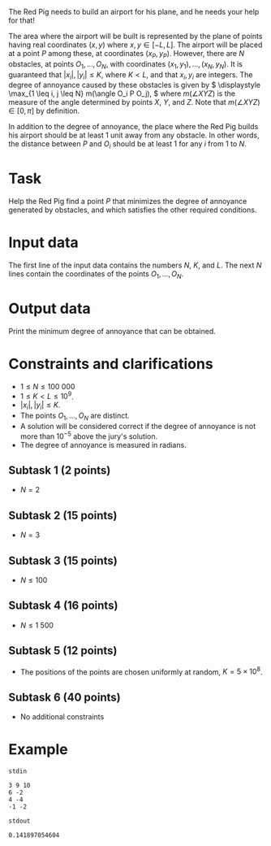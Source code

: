 The Red Pig needs to build an airport for his plane, and he needs your help for that!

The area where the airport will be built is represented by the plane of points having real coordinates $(x, y)$ where $x, y \in [-L, L]$. The airport will be placed at a point $P$ among these, at coordinates $(x_P, y_P)$. However, there are $N$ obstacles, at points $O_1, \ldots, O_N$, with coordinates $(x_1, y_1), \ldots, (x_N, y_N)$. It is guaranteed that $|x_i|, |y_i| \leq K$, where $K < L$, and that $x_i, y_i$ are integers. The degree of annoyance caused by these obstacles is given by $ \displaystyle \max_{1 \leq i, j \leq N} m(\angle O_i P O_j), $ where $m(\angle X Y Z)$ is the measure of the angle determined by points $X$, $Y$, and $Z$. Note that $m(\angle X Y Z) \in [0, \pi]$ by definition.

In addition to the degree of annoyance, the place where the Red Pig builds his airport should be at least 1 unit away from any obstacle. In other words, the distance between $P$ and $O_i$ should be at least 1 for any $i$ from $1$ to $N$.

# Task

Help the Red Pig find a point $P$ that minimizes the degree of annoyance generated by obstacles, and which satisfies the other required conditions.

# Input data

The first line of the input data contains the numbers $N$, $K$, and $L$. The next $N$ lines contain the coordinates of the points $O_1, \ldots, O_N$.

# Output data

Print the minimum degree of annoyance that can be obtained.

# Constraints and clarifications
* $1 \leq N \leq 100\ 000$
* $1 \leq K < L \leq 10^{9}$.
* $|x_i|, |y_i| \leq K$.
* The points $O_1, \ldots, O_N$ are distinct.
* A solution will be considered correct if the degree of annoyance is not more than $10^{-5}$ above the jury's solution.
* The degree of annoyance is measured in radians.

## Subtask 1 (2 points)
* $N = 2$
## Subtask 2 (15 points)
* $N = 3$
## Subtask 3 (15 points)
* $N \leq 100$
## Subtask 4 (16 points)
* $N \leq 1\ 500$
## Subtask 5 (12 points)
* The positions of the points are chosen uniformly at random, $K = 5 \times 10^8$.
## Subtask 6 (40 points)
* No additional constraints

# Example
`stdin`
```text
3 9 10
6 -2
4 -4
-1 -2
```
`stdout`
```
0.141897054604
```